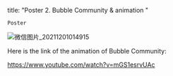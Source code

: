 title: "Poster 2. Bubble Community & animation "

`Poster`

![微信图片_20211201014915](https://user-images.githubusercontent.com/90487072/144100716-cbf3c7db-927a-440e-8297-28e63a4d5899.png)

Here is the link of the animation of Bubble Community: 

https://www.youtube.com/watch?v=mGS1esrvUAc
